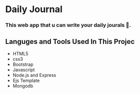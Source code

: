 # Daily Journal

### This web app that u can write your daily jourals 📝.

## Languges and Tools Used In This Projec
- HTML5
- css3
- Bootstrap
- Javascript
- Node.js and Express
- Ejs Template
- Mongodb
